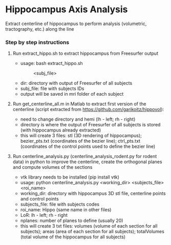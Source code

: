 # Hippocampus Axis Analysis
Extract centerline of hippocampus to perform analysis (volumetric, tractography, etc.) along the line 

### Step by step instructions

1. Run extract_hippo.sh to extract hippocampus from Freesurfer output
   - usage: bash extract_hippo.sh <dir> <subj_file>
   - dir: directory with output of Freesurfer of all subjects
   - subj_file: file with subjects IDs
   - output will be saved in mri folder of each subject
   
2. Run get_centerline_all.m in Matlab to extract first version of the centerline (script extracted from https://github.com/garikoitz/hippovol):
   - need to change directory and hemi (lh - left; rh - right)
   - directory is where the output of Freesurfer of all subjects is stored (with hippocampus already extracted)
   - this will create 3 files: stl (3D rendering of hippocampus); bezier_pts.txt (coordinates of the bezier line); ctrl_pts.txt (coordinates of the control points used to define the bezier line)
 
3. Run centerline_analysis.py (centerline_analysis_rodent.py for rodent data) in python to improve the centerline, create the orthogonal planes and compute volumes of the sections
    - vtk library needs to be installed (pip install vtk)
    - usage: python centerline_analysis.py <working_dir> <subjects_file> <roi_name> <LoR> <nplanes>
    - working_dir: directory with hippocampus 3D stl file, centerline points and control points
    - subjects_file: file with subjects codes
    - roi_name: Hippo (same name in other files)
    - LoR: lh - left; rh - right
    - nplanes: number of planes to define (usually 20)
    - this will create 3 txt files: volumes (volume of each section for all subjects); areas (area of each section for all subjects); totalVolumes (total volume of the hippocampus for all subjects) 
  
  
